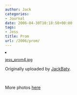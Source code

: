 ```yaml
---
author: Jack
categories:
- Journal
date: 2006-04-30T10:18:50+00:00
tags:
- Jess
title: Prom
url: /2006/prom/
---
```


[<img src="https://static.flickr.com/46/137498572_dd93e328f9_m.jpg" alt="" style="border: solid 2px #000000;" />][1] </p> 

<span style="font-size: 0.9em; margin-top: 0px;"><a href="http://www.flickr.com/photos/jbaty/137498572/">jess_prom4.jpg</a></p> 

<p>
  Originally uploaded by <a href="http://www.flickr.com/people/jbaty/">JackBaty</a>.
</p>

<p>
  </span>
</p>

<p>
  <br clear="all" />
</p>

<p>
  More photos <a href="http://jbaty.smugmug.com/gallery/1428506">here</a>
</p>

 [1]: http://www.flickr.com/photos/jbaty/137498572/ "photo sharing"